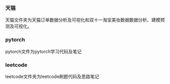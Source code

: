 ### 天猫
天猫文件夹为天猫订单数据分析及可视化和双十一淘宝美妆数据数据分析、建模预测及可视化。
### pytorch
pytorch文件为pytorch学习代码及笔记
### leetcode
leetcode文件夹为leetcode刷题代码及思路笔记
